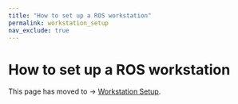 ```yaml
---
title: "How to set up a ROS workstation"
permalink: workstation_setup
nav_exclude: true
---
```


# How to set up a ROS workstation

This page has moved to -> [Workstation Setup](noetic_quick_start_workstation).